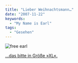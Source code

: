 ```yaml
---
title: "Lieber Weihnachtsmann…"
date: "2007-11-22"
keywords:
  - "My Name is Earl"
tags:
  - "Gesehen"
---
```


![free earl](/img/codecandies/ZZ30AB84B4.jpg)

[…das bitte in Größe »XL«.](http://yque.com/freawht.html)
